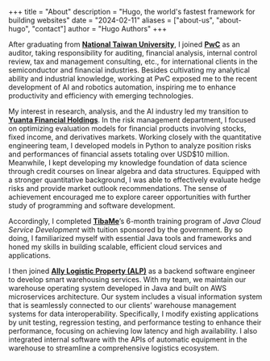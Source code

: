 +++
title = "About"
description = "Hugo, the world's fastest framework for building websites"
date = "2024-02-11"
aliases = ["about-us", "about-hugo", "contact"]
author = "Hugo Authors"
+++
    
After graduating from [**National Taiwan University**](https://www.ntu.edu.tw/english/), I joined [**PwC**](https://www.pwc.tw/en.html) as an auditor, taking responsibility for auditing, financial analysis, internal control review, tax and management consulting, etc., for international clients in the semiconductor and financial industries. Besides cultivating my analytical ability and industrial knowledge, working at PwC exposed me to the recent development of AI and robotics automation, inspiring me to enhance productivity and efficiency with emerging technologies.

My interest in research, analysis, and the AI industry led my transition to [**Yuanta Financial Holdings**](https://www.yuanta.com/EN/). In the risk management department, I focused on optimizing evaluation models for financial products involving stocks, fixed income, and derivatives markets. Working closely with the quantitative engineering team, I developed models in Python to analyze position risks and performances of financial assets totaling over USD$10 million. Meanwhile, I kept developing my knowledge foundation of data science through credit courses on linear algebra and data structures. Equipped with a stronger quantitative background, I was able to effectively evaluate hedge risks and provide market outlook recommendations. The sense of achievement encouraged me to explore career opportunities with further study of programming and software development.  

Accordingly, I completed [**TibaMe**](https://www.tibame.com/)’s 6-month training program of *Java Cloud Service Development* with tuition sponsored by the government. By so doing, I familiarized myself with essential Java tools and frameworks and honed my skills in building scalable, efficient cloud services and applications. 

I then joined [**Ally Logistic Property (ALP)**](https://www.alp.global/en) as a backend software engineer to develop smart warehousing services. With my team, we maintain our warehouse operating system developed in Java and built on AWS microservices architecture. Our system includes a visual information system that is seamlessly connected to our clients’ warehouse management systems for data interoperability. Specifically, I modify existing applications by unit testing, regression testing, and performance testing to enhance their performance, focusing on achieving low latency and high availability. I also integrated internal software with the APIs of automatic equipment in the warehouse to streamline a comprehensive logistics ecosystem. 




